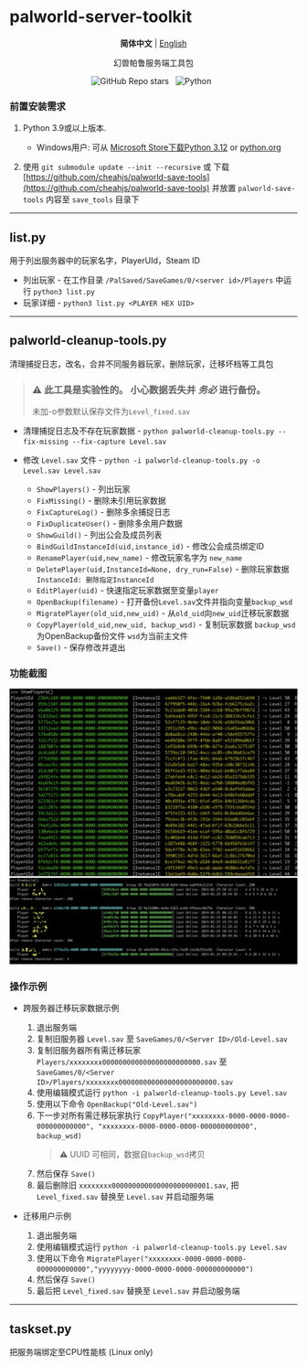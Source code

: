 # palworld-server-toolkit
<p align="center">
   <strong>简体中文</strong> | <a href="/README.en.md">English</a>
</p>
<p align="center">
幻兽帕鲁服务端工具包
</p>

<p align='center'>
<img alt="GitHub Repo stars" src="https://img.shields.io/github/stars/magicbear/palworld-server-toolkit?style=for-the-badge">&nbsp;&nbsp;
<img alt="Python" src="https://img.shields.io/badge/Python-FFD43B?style=for-the-badge&logo=python&logoColor=blue">&nbsp;&nbsp;
</p>



### 前置安装需求

1. Python 3.9或以上版本.
    - Windows用户: 可从 [Microsoft Store下载Python 3.12](https://apps.microsoft.com/detail/9NCVDN91XZQP) or [python.org](https://www.python.org/)

2. 使用 `git submodule update --init --recursive` 或 下载 [https://github.com/cheahjs/palworld-save-tools](https://github.com/cheahjs/palworld-save-tools) 并放置 `palworld-save-tools` 内容至 `save_tools` 目录下

---
## list.py
用于列出服务器中的玩家名字，PlayerUId，Steam ID

- 列出玩家 - 在工作目录 `/PalSaved/SaveGames/0/<server id>/Players` 中运行 `python3 list.py`
- 玩家详细 - `python3 list.py <PLAYER HEX UID>`

---
## palworld-cleanup-tools.py

清理捕捉日志，改名，合并不同服务器玩家，删除玩家，迁移坏档等工具包

> ### :warning: 此工具是实验性的。 小心数据丢失并 ***务必*** 进行备份。
> 未加-o参数默认保存文件为`Level_fixed.sav`
	
- 清理捕捉日志及不存在玩家数据 - `python palworld-cleanup-tools.py --fix-missing --fix-capture Level.sav`

- 修改 `Level.sav` 文件 - `python -i palworld-cleanup-tools.py -o Level.sav Level.sav`

	- `ShowPlayers()` - 列出玩家
	- `FixMissing()` - 删除未引用玩家数据
	- `FixCaptureLog()` - 删除多余捕捉日志
	- `FixDuplicateUser()` - 删除多余用户数据
	- `ShowGuild()` - 列出公会及成员列表
	- `BindGuildInstanceId(uid,instance_id)` - 修改公会成员绑定ID
	- `RenamePlayer(uid,new_name)` - 修改玩家名字为 `new_name`
	- `DeletePlayer(uid,InstanceId=None, dry_run=False)` - 删除玩家数据 `InstanceId: 删除指定InstanceId`
	- `EditPlayer(uid)` - 快速指定玩家数据至变量`player`
	- `OpenBackup(filename)` - 打开备份`Level.sav`文件并指向变量`backup_wsd`
	- `MigratePlayer(old_uid,new_uid)` - 从`old_uid`向`new_uid`迁移玩家数据
	- `CopyPlayer(old_uid,new_uid, backup_wsd)` - 复制玩家数据 `backup_wsd` 为OpenBackup备份文件 `wsd`为当前主文件
	- `Save()` - 保存修改并退出

### 功能截图

![](./docs/img/ShowPlayer.png)
![](./docs/img/ShowGuild.png)

### 操作示例
- 跨服务器迁移玩家数据示例

	1. 退出服务端
	1. 复制旧服务器 `Level.sav` 至 `SaveGames/0/<Server ID>/Old-Level.sav`
	1. 复制旧服务器所有需迁移玩家 `Players/xxxxxxxx000000000000000000000000.sav` 至 `SaveGames/0/<Server ID>/Players/xxxxxxxx000000000000000000000000.sav`
	1. 使用编辑模式运行 `python -i palworld-cleanup-tools.py Level.sav`
	1. 使用以下命令 `OpenBackup("Old-Level.sav")`
	1. 下一步对所有需迁移玩家执行 `CopyPlayer("xxxxxxxx-0000-0000-0000-000000000000", "xxxxxxxx-0000-0000-0000-000000000000", backup_wsd)`
		> :warning: UUID 可相同，数据自`backup_wsd`拷贝
	1. 然后保存 `Save()`
	1. 最后删除旧 `xxxxxxxx000000000000000000000001.sav`, 把 `Level_fixed.sav` 替换至 `Level.sav` 并启动服务端


- 迁移用户示例

	1. 退出服务端
	1. 使用编辑模式运行 `python -i palworld-cleanup-tools.py Level.sav`
	1. 使用以下命令 `MigratePlayer("xxxxxxxx-0000-0000-0000-000000000000","yyyyyyyy-0000-0000-0000-000000000000")`
	1. 然后保存 `Save()`
	1. 最后把 `Level_fixed.sav` 替换至 `Level.sav` 并启动服务端


---

## taskset.py

把服务端绑定至CPU性能核 (Linux only)